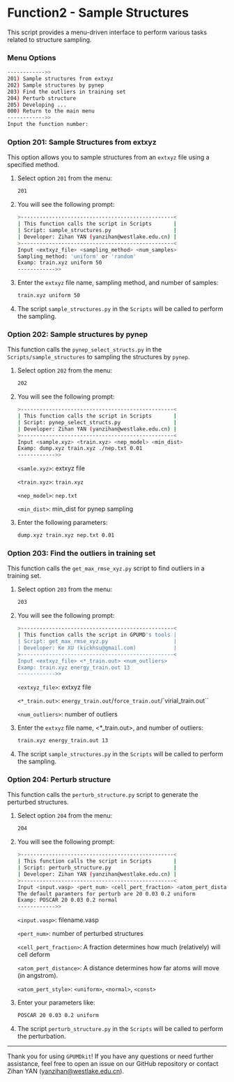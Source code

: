 # Function2 - Sample Structures

This script provides a menu-driven interface to perform various tasks related to structure sampling.

### Menu Options

```sh
------------>>
201) Sample structures from extxyz
202) Sample structures by pynep
203) Find the outliers in training set
204) Perturb structure
205) Developing ...
000) Return to the main menu
------------>>
Input the function number:
```

### Option 201: Sample Structures from extxyz

This option allows you to sample structures from an `extxyz` file using a specified method.

1. Select option `201` from the menu:

   ```sh
   201
   ```

2. You will see the following prompt:

   ```sh
   >-------------------------------------------------<
   | This function calls the script in Scripts       |
   | Script: sample_structures.py                    |
   | Developer: Zihan YAN (yanzihan@westlake.edu.cn) |
   >-------------------------------------------------<
   Input <extxyz_file> <sampling_method> <num_samples>
   Sampling_method: 'uniform' or 'random'
   Examp: train.xyz uniform 50
   ------------>>
   ```

3. Enter the `extxyz` file name, sampling method, and number of samples:

   ```sh
   train.xyz uniform 50
   ```

4. The script `sample_structures.py` in the `Scripts` will be called to perform the sampling.

### Option 202: Sample structures by pynep

This function calls the `pynep_select_structs.py` in the `Scripts/sample_structures` to sampling the structures by `pynep`.

1. Select option `202` from the menu:

   ```sh
   202
   ```

2. You will see the following prompt:

   ```sh
   >-------------------------------------------------<
   | This function calls the script in Scripts       |
   | Script: pynep_select_structs.py                 |
   | Developer: Zihan YAN (yanzihan@westlake.edu.cn) |
   >-------------------------------------------------<
   Input <sample.xyz> <train.xyz> <nep_model> <min_dist>
   Examp: dump.xyz train.xyz ./nep.txt 0.01
   ------------>>
   ```

   `<samle.xyz>`: extxyz file

   `<train.xyz>`: `train.xyz`

   `<nep_model>`: `nep.txt`

   `<min_dist>`: min_dist for pynep sampling

3. Enter the following parameters:

   ```sh
   dump.xyz train.xyz nep.txt 0.01
   ```



### Option 203: Find the outliers in training set

This function calls the `get_max_rmse_xyz.py` script to find outliers in a training set.

1. Select option `203` from the menu:

   ```sh
   203
   ```

2. You will see the following prompt:

   ```sh
   >-------------------------------------------------<
   | This function calls the script in GPUMD's tools |
   | Script: get_max_rmse_xyz.py                     |
   | Developer: Ke XU (kickhsu@gmail.com)            |
   >-------------------------------------------------<
   Input <extxyz_file> <*_train.out> <num_outliers>
   Examp: train.xyz energy_train.out 13 
   ------------>>
   ```

   `<extxyz_file>`: extxyz file

   `<*_train.out>`: `energy_train.out`/`force_train.out`/`virial_train.out``

   `<num_outliers>`: number of outliers

3. Enter the `extxyz` file name, <*_train.out>, and number of outliers:

   ```sh
   train.xyz energy_train.out 13 
   ```

4. The script `sample_structures.py` in the `Scripts` will be called to perform the sampling.

### Option 204: Perturb structure

This function calls the `perturb_structure.py` script to generate the perturbed structures.

1. Select option `204` from the menu:

   ```sh
   204
   ```

2. You will see the following prompt:

   ```sh
   >-------------------------------------------------<
   | This function calls the script in Scripts       |
   | Script: perturb_structure.py                    |
   | Developer: Zihan YAN (yanzihan@westlake.edu.cn) |
   >-------------------------------------------------<
   Input <input.vasp> <pert_num> <cell_pert_fraction> <atom_pert_distance> <atom_pert_style>
   The default paramters for perturb are 20 0.03 0.2 uniform
   Examp: POSCAR 20 0.03 0.2 normal
   ------------>>
   ```

   `<input.vasp>`: filename.vasp

   `<pert_num>`: number of perturbed structures

   `<cell_pert_fraction>`: A fraction determines how much (relatively) will cell deform

   `<atom_pert_distance>`: A distance determines how far atoms will move (in angstrom).

   `<atom_pert_style>`: `<uniform>`, `<normal>`, `<const>`

3. Enter your parameters like:

   ```sh
   POSCAR 20 0.03 0.2 uniform
   ```

4. The script `perturb_structure.py` in the `Scripts` will be called to perform the perturbation.



---

Thank you for using `GPUMDkit`! If you have any questions or need further assistance, feel free to open an issue on our GitHub repository or contact Zihan YAN (yanzihan@westlake.edu.cn).

